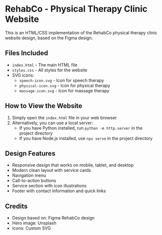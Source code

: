 # RehabCo - Physical Therapy Clinic Website

This is an HTML/CSS implementation of the RehabCo physical therapy clinic website design, based on the Figma design.

## Files Included

- `index.html` - The main HTML file
- `styles.css` - All styles for the website
- SVG icons:
  - `speech-icon.svg` - Icon for speech therapy
  - `physical-icon.svg` - Icon for physical therapy
  - `massage-icon.svg` - Icon for massage therapy

## How to View the Website

1. Simply open the `index.html` file in your web browser
2. Alternatively, you can use a local server:
   - If you have Python installed, run `python -m http.server` in the project directory
   - If you have Node.js installed, use `npx serve` in the project directory

## Design Features

- Responsive design that works on mobile, tablet, and desktop
- Modern clean layout with service cards
- Navigation menu
- Call-to-action buttons
- Service section with icon illustrations
- Footer with contact information and quick links

## Credits

- Design based on: Figma RehabCo design
- Hero image: Unsplash
- Icons: Custom SVG 
